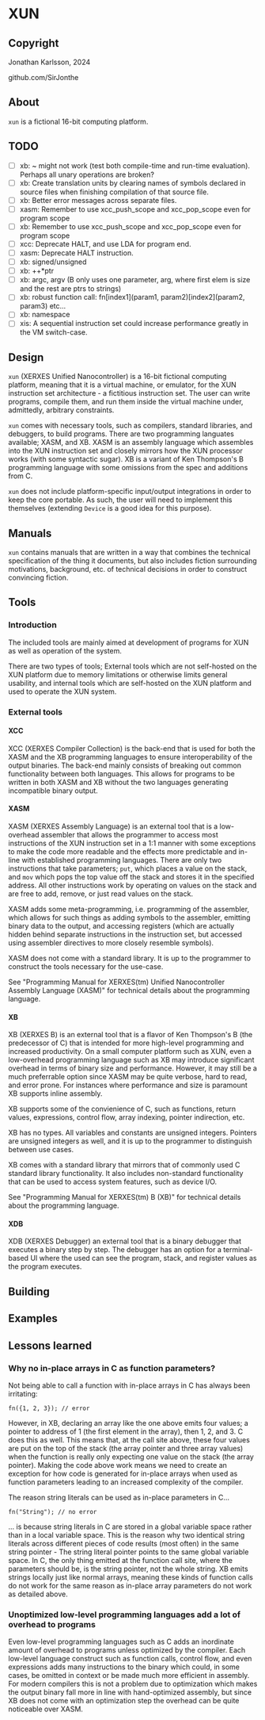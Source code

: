 # XUN
## Copyright
Jonathan Karlsson, 2024

github.com/SirJonthe

## About
`xun` is a fictional 16-bit computing platform.

## TODO
- [ ] xb:   ~ might not work (test both compile-time and run-time evaluation). Perhaps all unary operations are broken?
- [ ] xb:   Create translation units by clearing names of symbols declared in source files when finishing compilation of that source file.
- [ ] xb:   Better error messages across separate files.
- [ ] xasm: Remember to use xcc_push_scope and xcc_pop_scope even for program scope
- [ ] xb:   Remember to use xcc_push_scope and xcc_pop_scope even for program scope
- [ ] xcc:  Deprecate HALT, and use LDA for program end.
- [ ] xasm: Deprecate HALT instruction.
- [ ] xb:   signed/unsigned
- [ ] xb:   ++*ptr
- [ ] xb:   argc, argv (B only uses one parameter, arg, where first elem is size and the rest are ptrs to strings)
- [ ] xb:   robust function call: fn[index1](param1, param2)[index2](param2, param3) etc...
- [ ] xb:   namespace
- [ ] xis:  A sequential instruction set could increase performance greatly in the VM switch-case.

## Design
`xun` (XERXES Unified Nanocontroller) is a 16-bit fictional computing platform, meaning that it is a virtual machine, or emulator, for the XUN instruction set architecture - a fictitious instruction set. The user can write programs, compile them, and run them inside the virtual machine under, admittedly, arbitrary constraints.

`xun` comes with necessary tools, such as compilers, standard libraries, and debuggers, to build programs. There are two programming languates available; XASM, and XB. XASM is an assembly language which assembles into the XUN instruction set and closely mirrors how the XUN processor works (with some syntactic sugar). XB is a variant of Ken Thompson's B programming language with some omissions from the spec and additions from C.

`xun` does not include platform-specific input/output integrations in order to keep the core portable. As such, the user will need to implement this themselves (extending `Device` is a good idea for this purpose).

## Manuals
`xun` contains manuals that are written in a way that combines the technical specification of the thing it documents, but also includes fiction surrounding motivations, background, etc. of technical decisions in order to construct convincing fiction.

## Tools
### Introduction
The included tools are mainly aimed at development of programs for XUN as well as operation of the system.

There are two types of tools; External tools which are not self-hosted on the XUN platform due to memory limitations or otherwise limits general usability, and internal tools which are self-hosted on the XUN platform and used to operate the XUN system.

### External tools
#### XCC
XCC (XERXES Compiler Collection) is the back-end that is used for both the XASM and the XB programming languages to ensure interoperability of the output binaries. The back-end mainly consists of breaking out common functionality between both languages. This allows for programs to be written in both XASM and XB without the two languages generating incompatible binary output.

#### XASM
XASM (XERXES Assembly Language) is an external tool that is a low-overhead assembler that allows the programmer to access most instructions of the XUN instruction set in a 1:1 manner with some exceptions to make the code more readable and the effects more predictable and in-line with established programming languages. There are only two instructions that take parameters; `put`, which places a value on the stack, and `mov` which pops the top value off the stack and stores it in the specified address. All other instructions work by operating on values on the stack and are free to add, remove, or just read values on the stack.

XASM adds some meta-programming, i.e. programming of the assembler, which allows for such things as adding symbols to the assembler, emitting binary data to the output, and accessing registers (which are actually hidden behind separate instructions in the instruction set, but accessed using assembler directives to more closely resemble symbols).

XASM does not come with a standard library. It is up to the programmer to construct the tools necessary for the use-case.

See "Programming Manual for XERXES(tm) Unified Nanocontroller Assembly Language (XASM)" for technical details about the programming language.

#### XB
XB (XERXES B) is an external tool that is a flavor of Ken Thompson's B (the predecessor of C) that is intended for more high-level programming and increased productivity. On a small computer platform such as XUN, even a low-overhead programming language such as XB may introduce significant overhead in terms of binary size and performance. However, it may still be a much preferrable option since XASM may be quite verbose, hard to read, and error prone. For instances where performance and size is paramount XB supports inline assembly.

XB supports some of the convienience of C, such as functions, return values, expressions, control flow, array indexing, pointer indirection, etc.

XB has no types. All variables and constants are unsigned integers. Pointers are unsigned integers as well, and it is up to the programmer to distinguish between use cases.

XB comes with a standard library that mirrors that of commonly used C standard library functionality. It also includes non-standard functionality that can be used to access system features, such as device I/O.

See "Programming Manual for XERXES(tm) B (XB)" for technical details about the programming language.

#### XDB
XDB (XERXES Debugger) an external tool that is a binary debugger that executes a binary step by step. The debugger has an option for a terminal-based UI where the used can see the program, stack, and register values as the program executes.

## Building

## Examples

## Lessons learned

### Why no in-place arrays in C as function parameters?

Not being able to call a function with in-place arrays in C has always been irritating:

```
fn({1, 2, 3}); // error
```

However, in XB, declaring an array like the one above emits four values; a pointer to address of 1 (the first element in the array), then 1, 2, and 3. C does this as well. This means that, at the call site above, these four values are put on the top of the stack (the array pointer and three array values) when the function is really only expecting one value on the stack (the array pointer). Making the code above work means we need to create an exception for how code is generated for in-place arrays when used as function parameters leading to an increased complexity of the compiler.

The reason string literals can be used as in-place parameters in C...

```
fn("String"); // no error
```

... is because string literals in C are stored in a global variable space rather than in a local variable space. This is the reason why two identical string literals across different pieces of code results (most often) in the same string pointer - The string literal pointer points to the same global variable space. In C, the only thing emitted at the function call site, where the parameters should be, is the string pointer, not the whole string. XB emits strings locally just like normal arrays, meaning these kinds of function calls do not work for the same reason as in-place array parameters do not work as detailed above.

### Unoptimized low-level programming languages add a lot of overhead to programs

Even low-level programming languages such as C adds an inordinate amount of overhead to programs unless optimized by the compiler. Each low-level language construct such as function calls, control flow, and even expressions adds many instructions to the binary which could, in some cases, be omitted in context or be made much more efficient in assembly. For modern compilers this is not a problem due to optimization which makes the output binary fall more in line with hand-optimized assembly, but since XB does not come with an optimization step the overhead can be quite noticeable over XASM.